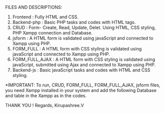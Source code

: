 FILES AND DESCRIPTIONS:
1. Frontend : Fully HTML and CSS.
2. Backend-php : Basic PHP tasks and codes with HTML tags.
3. CRUD : Form- Create, Read, Update, Delet. Using HTML, CSS styling, PHP Xampp connection and Database.
4. jsform : A HTML form is validated using javaScript and connected to Xampp using PHP.
5. FORM_FULL : A HTML form with CSS styling is validated using javaScript and connected to Xampp using PHP.
6. FORM_FULL_AJAX : A HTML form with CSS styling is validated using javaScript, submitted using Ajax and connected to Xampp using PHP.
7. Backend-js : Basic javaScript tasks and codes with HTML and CSS styling.


*IMPORTANT:
To run, CRUD, FORM_FULL, FORM_FULL_AJAX, jsform files, you need Xampp installed in your system and add the following Database and table in the Xampp as in the codes.

THANK YOU !
Regards,
Kirupashree.V
